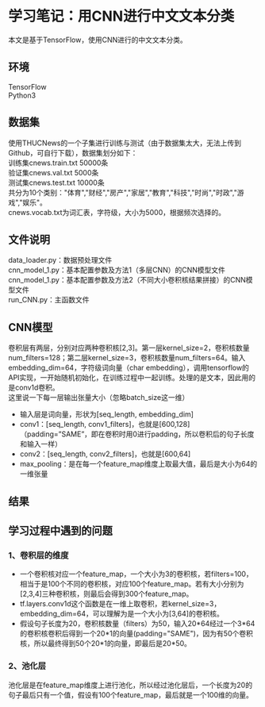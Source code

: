 # 学习笔记：用CNN进行中文文本分类
本文是基于TensorFlow，使用CNN进行的中文文本分类。<br>
## 环境
TensorFlow<br>
Python3<br>
## 数据集
使用THUCNews的一个子集进行训练与测试（由于数据集太大，无法上传到Github，可自行下载），数据集划分如下：<br>
训练集cnews.train.txt   50000条<br>
验证集cnews.val.txt   5000条<br>
测试集cnews.test.txt   10000条<br>
共分为10个类别："体育","财经","房产","家居","教育","科技","时尚","时政","游戏","娱乐"。<br>
cnews.vocab.txt为词汇表，字符级，大小为5000，根据频次选择的。<br>
## 文件说明
data_loader.py：数据预处理文件<br>
cnn_model_1.py：基本配置参数及方法1（多层CNN）的CNN模型文件<br>
cnn_model_1.py：基本配置参数及方法2（不同大小卷积核结果拼接）的CNN模型文件<br>
run_CNN.py：主函数文件<br>

## CNN模型
卷积层有两层，分别对应两种卷积核[2,3]。第一层kernel_size=2，卷积核数量num_filters=128；第二层kernel_size=3，卷积核数量num_filters=64。输入embedding_dim=64，字符级词向量（char embedding），调用tensorflow的API实现，一开始随机初始化，在训练过程中一起训练。处理的是文本，因此用的是conv1d卷积。<br>
这里说一下每一层输出张量大小（忽略batch_size这一维）<br>
* 输入层是词向量，形状为[seq_length, embedding_dim]<br>
* conv1：[seq_length, conv1_filters]，也就是[600,128] （padding=”SAME”，即在卷积时用0进行padding，所以卷积后的句子长度和输入一样）<br>
* conv2：[seq_length, conv2_filters]，也就是[600,64]<br>
* max_pooling：是在每一个feature_map维度上取最大值，最后是大小为64的一维张量<br>
## 结果


## 学习过程中遇到的问题
### 1、卷积层的维度
* 一个卷积核对应一个feature_map，一个大小为3的卷积核，若filters=100，相当于是100个不同的卷积核，对应100个feature_map。若有大小分别为[2,3,4]三种卷积核，则最后会得到300个feature_map。<br>
* tf.layers.conv1d这个函数是在一维上取卷积，若kernel_size=3，embedding_dim=64，可以理解为是一个大小为[3,64]的卷积核。<br>
* 假设句子长度为20，卷积核数量（filters）为50，输入20\*64经过一个3\*64的卷积核卷积后得到一个20\*1的向量(padding="SAME")，因为有50个卷积核，所以最终得到50个20\*1的向量，即最后是20\*50。<br>
### 2、池化层
池化层是在feature_map维度上进行池化，所以经过池化层后，一个长度为20的句子最后只有一个值，假设有100个feature_map，最后就是一个100维的向量。<br>



